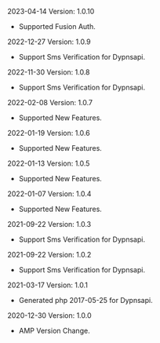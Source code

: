 2023-04-14 Version: 1.0.10
- Supported Fusion Auth.

2022-12-27 Version: 1.0.9
- Support Sms Verification for Dypnsapi.

2022-11-30 Version: 1.0.8
- Support Sms Verification for Dypnsapi.

2022-02-08 Version: 1.0.7
- Supported New Features.

2022-01-19 Version: 1.0.6
- Supported New Features.

2022-01-13 Version: 1.0.5
- Supported New Features.

2022-01-07 Version: 1.0.4
- Supported New Features.

2021-09-22 Version: 1.0.3
- Support Sms Verification for Dypnsapi.

2021-09-22 Version: 1.0.2
- Support Sms Verification for Dypnsapi.

2021-03-17 Version: 1.0.1
- Generated php 2017-05-25 for Dypnsapi.

2020-12-30 Version: 1.0.0
- AMP Version Change.

